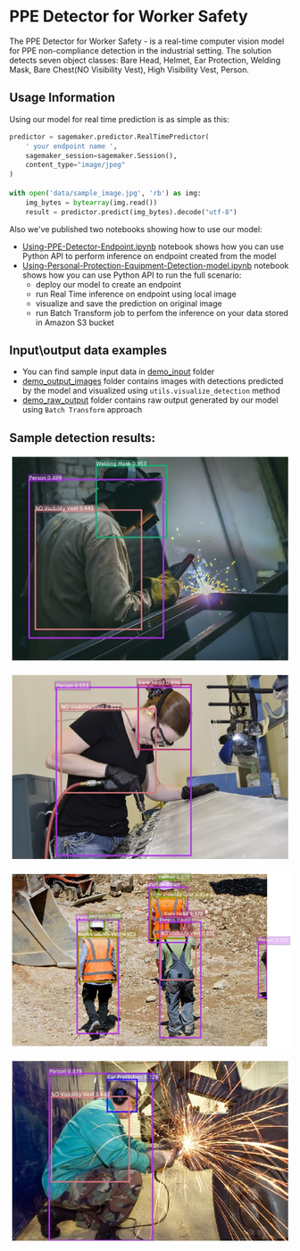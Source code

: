# PPE Detector for Worker Safety
The PPE Detector for Worker Safety - is a real-time computer vision model for PPE non-compliance detection in the industrial setting. The solution detects seven object classes: Bare Head, Helmet, Ear Protection, Welding Mask, Bare Chest(NO Visibility Vest), High Visibility Vest, Person.

## Usage Information

Using our model for real time prediction is as simple as this:

```python
predictor = sagemaker.predictor.RealTimePredictor(
    ' your endpoint name ',
    sagemaker_session=sagemaker.Session(),
    content_type="image/jpeg"
)

with open('data/sample_image.jpg', 'rb') as img:
    img_bytes = bytearray(img.read())
    result = predictor.predict(img_bytes).decode("utf-8")
```

Also we've published two notebooks showing how to use our model:
* [Using-PPE-Detector-Endpoint.ipynb](Using-PPE-Detector-Endpoint.ipynb) notebook shows how you can use Python API to perform inference on endpoint created from the model
* [Using-Personal-Protection-Equipment-Detection-model.ipynb](Using-Personal-Protection-Equipment-Detection-model.ipynb) notebook shows how you can use Python API to run the full scenario:
    * deploy our model to create an endpoint
    * run Real Time inference on endpoint using local image
    * visualize  and save the prediction on original image
    * run Batch Transform job to perfom the inference on your data stored in Amazon S3 bucket

## Input\output data examples

* You can find sample input data in [demo_input](data/test_samples/demo_input) folder
* [demo_output_images](data/test_samples/demo_output_images) folder contains images with detections predicted by the model and visualized using `utils.visualize_detection` method
* [demo_raw_output](data/test_samples/demo_raw_output) folder contains raw output generated by our model using `Batch Transform` approach

## Sample detection results:

![PPE Detector output example](data/test_samples/demo_output_images/54_11.Welder_in_Egypt_%28...jpg?raw=true)

![PPE Detector output example](data/test_samples/demo_output_images/17_34.160728-F-VV898-05...jpg?raw=true)

![PPE Detector output example](data/test_samples/demo_output_images/79_32.site-1536859_960_...jpg?raw=true)

![PPE Detector output example](data/test_samples/demo_output_images/108_87.13520761816095.jp...jpg?raw=true)
